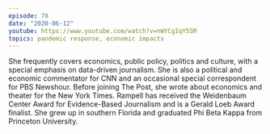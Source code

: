 ```yaml
---
episode: 78
date: "2020-06-12"
youtube: https://www.youtube.com/watch?v=nWYCgIqY55M
topics: pandemic response, economic impacts
---
```

She frequently covers economics, public policy, politics and culture, with a special emphasis on data-driven journalism. She is also a political and economic commentator for CNN and an occasional special correspondent for PBS Newshour. Before joining The Post, she wrote about economics and theater for the New York Times. Rampell has received the Weidenbaum Center Award for Evidence-Based Journalism and is a Gerald Loeb Award finalist. She grew up in southern Florida and graduated Phi Beta Kappa from Princeton University.
